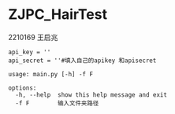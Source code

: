 # ZJPC_HairTest
2210169 王启兆
```
api_key = ''
api_secret = ''#填入自己的apikey 和apisecret
```

```
usage: main.py [-h] -f F

options:
  -h, --help  show this help message and exit
  -f F        输入文件夹路径
```

